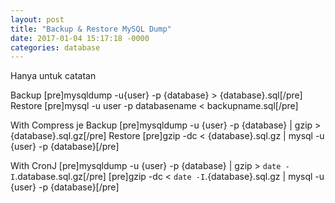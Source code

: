 ```yaml
---
layout: post
title: "Backup & Restore MySQL Dump"
date: 2017-01-04 15:17:18 -0000
categories: database
---
```

Hanya untuk catatan

Backup
[pre]mysqldump -u{user} -p {database} > {database}.sql[/pre]
Restore
[pre]mysql -u user -p databasename < backupname.sql[/pre]

With Compress je
Backup
[pre]mysqldump -u {user} -p {database} | gzip > {database}.sql.gz[/pre]
Restore
[pre]gzip -dc < {database}.sql.gz | mysql -u {user} -p {database}[/pre]

With CronJ
[pre]mysqldump -u {user} -p {database} | gzip > `date -I`.database.sql.gz[/pre]
[pre]gzip -dc < `date -I`.{database}.sql.gz | mysql -u {user} -p {database}[/pre]
